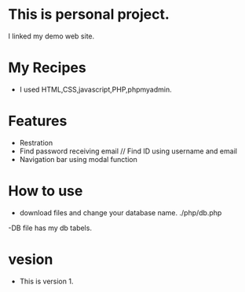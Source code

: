 # This is personal project.
I linked my demo web site.

# My Recipes
- I used HTML,CSS,javascript,PHP,phpmyadmin.

# Features
- Restration 
- Find password receiving email // Find ID using username and email
- Navigation bar using modal function


# How to use
- download files and change your database name.
 ./php/db.php

-DB file has my db tabels.
 

# vesion
- This is version 1.
